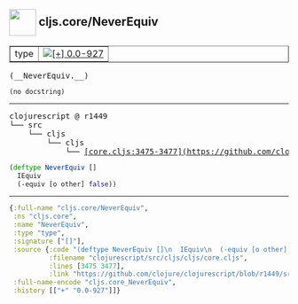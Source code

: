 ## <img width="48px" valign="middle" src="http://i.imgur.com/Hi20huC.png"> cljs.core/NeverEquiv

 <table border="1">
<tr>
<td>type</td>
<td><a href="https://github.com/cljsinfo/api-refs/tree/0.0-927"><img valign="middle" alt="[+] 0.0-927" src="https://img.shields.io/badge/+-0.0--927-lightgrey.svg"></a> </td>
</tr>
</table>

 <samp>
(__NeverEquiv.__)<br>
</samp>

```
(no docstring)
```

---

 <pre>
clojurescript @ r1449
└── src
    └── cljs
        └── cljs
            └── <ins>[core.cljs:3475-3477](https://github.com/clojure/clojurescript/blob/r1449/src/cljs/cljs/core.cljs#L3475-L3477)</ins>
</pre>

```clj
(deftype NeverEquiv []
  IEquiv
  (-equiv [o other] false))
```


---

```clj
{:full-name "cljs.core/NeverEquiv",
 :ns "cljs.core",
 :name "NeverEquiv",
 :type "type",
 :signature ["[]"],
 :source {:code "(deftype NeverEquiv []\n  IEquiv\n  (-equiv [o other] false))",
          :filename "clojurescript/src/cljs/cljs/core.cljs",
          :lines [3475 3477],
          :link "https://github.com/clojure/clojurescript/blob/r1449/src/cljs/cljs/core.cljs#L3475-L3477"},
 :full-name-encode "cljs.core_NeverEquiv",
 :history [["+" "0.0-927"]]}

```
